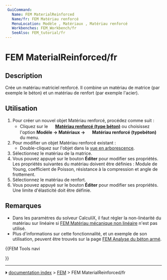 ```yaml
---
 GuiCommand:
   Name: FEM MaterialReinforced
   Name/fr: FEM Matériau renforcé
   MenuLocation: Modèle , Matériaux , Matériau renforcé 
   Workbenches: FEM_Workbench/fr
   SeeAlso: FEM_tutorial/fr
---
```


# FEM MaterialReinforced/fr

## Description

Crée un matériau matriciel renforcé. Il combine un matériau de matrice (par exemple le béton) et un matériau de renfort (par exemple l\'acier).



## Utilisation

1.  Pour créer un nouvel objet Matériau renforcé, procédez comme suit :
    -   Cliquez sur le **<img src="images/FEM_MaterialReinforced.svg" width=16px> [Matériau renforcé (type béton)](FEM_MaterialReinforced/fr.md)** ou choisissez l\'option **Modèle → Matériaux → <img src="images/FEM_MaterialReinforced.svg" width=16px> Matériau renforcé (typebéton)** du menu.
2.  Pour modifier un objet Matériau renforcé existant :
    -   Double-cliquez sur l\'objet dans la [vue en arborescence](Tree_view/fr.md).
3.  Sélectionnez le matériau de la matrice.
4.  Vous pouvez appuyé sur le bouton **Éditer** pour modifier ses propriétés. Les propriétés suivantes du matériau doivent être définies : Module de Young, coefficient de Poisson, résistance à la compression et angle de frottement.
5.  Sélectionnez le matériau de renfort.
6.  Vous pouvez appuyé sur le bouton **Éditer** pour modifier ses propriétés. Une limite d\'élasticité doit être définie.



## Remarques

-   Dans les paramètres du solveur CalculiX, il faut régler la non-linéarité du matériau sur linéaire si [FEM Matériau mécanique non linéaire](FEM_MaterialMechanicalNonlinear/fr.md) n\'est pas utilisé.
-   Plus d\'informations sur cette fonctionnalité, et un exemple de son utilisation, peuvent être trouvés sur la page [FEM Analyse du béton armé](Analysis_of_reinforced_concrete_with_FEM/fr.md).





{{FEM Tools navi

}}



---
⏵ [documentation index](../README.md) > [FEM](Category_FEM.md) > FEM MaterialReinforced/fr
